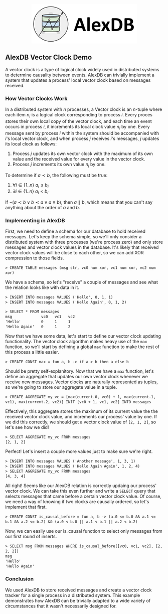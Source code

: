 <div align="center">
  <picture>
    <source media="(prefers-color-scheme: light)" srcset="logo_horizontal.svg">
    <source media="(prefers-color-scheme: dark)" srcset="logo_horizontal_dark.svg">
    <img alt="AlexDB logo" src="logo_horizontal.svg" height="125">
  </picture>
</div>

##  AlexDB Vector Clock Demo

A vector clock is a type of logical clock widely used in distributed systems to determine causality between events. AlexDB can trivially implement a system that updates a process' local vector clock based on messages received.

### How Vector Clocks Work

In a distributed system with $n$ processes, a Vector clock is an $n$-tuple where each item $n_i$ is a logical clock corresponding to process $i$. Every proces stores their own local copy of the vector clock, and each time an event occurs in process $i$, it increments its local clock value $n_i$ by one. Every message sent by process $i$ within the system should be accompanied with $i$'s local vector clock, and when process $j$ receives $i$'s messages, $j$ updates its local clock as follows:

1. Process $j$ updates its own vector clock with the maximum of its own value and the received value for every value in the vector clock. 
2. Process $j$ increments its own value $n_j$ by one.

To determine if $a \prec b$, the following must be true:

1. $\forall i \in \{1..n\} ~ a_i \leq b_i$
2. $\exists i \in \{1..n\} ~ a_i < b_i$

If $\neg (a \prec b \lor b \prec a \lor a \equiv b)$, then $a \parallel b$, which means that you can't say anything about the order of $a$ and $b$.

### Implementing in AlexDB

First, we need to define a schema for our database to hold received messages. Let's keep the schema simple, so we'll only consider a distributed system with three processes (we're process zero) and only store messages and vector clock values in the database. It's likely that received vector clock values will be close to each other, so we can add XOR compression to those fields.

```
> CREATE TABLE messages (msg str, vc0 num xor, vc1 num xor, vc2 num xor)
```

We have a schema, so let's "receive" a couple of messages and see what the relation looks like with data in it.

```
> INSERT INTO messages VALUES ('Hello', 0, 1, 1)
> INSERT INTO messages VALUES ('Hello Again', 0, 1, 2)
```

```
> SELECT * FROM messages
msg             vc0   vc1   vc2
'Hello'         0     1     1
'Hello Again'   0     1     2
```

Now that we have some data, let's start to define our vector clock updating functionality. The vector clock algorithm makes heavy use of the `max` function, so we'll start by defining a global `max` function to make the rest of this process a little easier.

```
> CREATE CONST max = fun a, b -> if a > b then a else b
```

Should be pretty self-explanitory. Now that we have a `max` function, let's define an aggregate that updates our own vector clock whenever we receive new messages. Vector clocks are naturally represented as tuples, so we're going to store our aggregate value in a tuple.

```
> CREATE AGGREGATE my_vc = [max(current.0, vc0) + 1, max(current.1, vc1), max(current.2, vc2)] INIT [vc0 + 1, vc1, vc2] INTO messages
```

Effectively, this aggregate stores the maximum of its current value the the received vector clock value, and increments our process' value by one. If we did this correctly, we should get a vector clock value of `[2, 1, 2]`, so let's see how we did!

```
> SELECT AGGREGATE my_vc FROM messages
[2, 1, 2]
```

Perfect! Let's insert a couple more values just to make sure we're right.

```
> INSERT INTO messages VALUES ('Another message', 1, 3, 1)
> INSERT INTO messages VALUES ('Hello Again Again', 1, 2, 4)
> SELECT AGGREGATE my_vc FROM messages
[4, 3, 4]
```

All right! Seems like our AlexDB relation is correctly updaing our process' vector clock. We can take this even further and write a `SELECT` query that selects messages that came before a certain vector clock value. Of course, we need a way of knowing if two clocks are causally ordered, so let's implement that first.

```
> CREATE CONST is_causal_before = fun a, b -> (a.0 <= b.0 && a.1 <= b.1 && a.2 <= b.2) && (a.0 < b.0 || a.1 < b.1 || a.2 < b.2)
```

Now, we can easily use our is_causal function to select only messages from our first round of inserts.

```
> SELECT msg FROM messages WHERE is_causal_before([vc0, vc1, vc2], [2, 2, 2])
msg
'Hello'
'Hello Again'
```

### Conclusion

We used AlexDB to store received messages and create a vector clock tracker for a single process in a distributed system. This example demonstrates how AlexDB can be trivially adapted to a wide variety of circumstances that it wasn't necessarily designed for.
